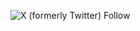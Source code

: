 ![X (formerly Twitter) Follow](https://img.shields.io/twitter/follow/kr_GroupM?link=https://x.com/kr_GroupM)

